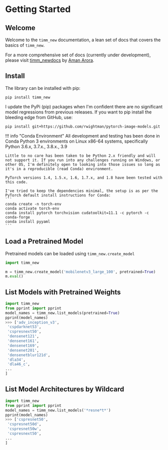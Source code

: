 # Getting Started

## Welcome

Welcome to the `timm_new` documentation, a lean set of docs that covers the basics of `timm_new`.

For a more comprehensive set of docs (currently under development), please visit [timm_newdocs](https://fastai.github.io/timm_newdocs/) by [Aman Arora](https://github.com/amaarora).

## Install

The library can be installed with pip:

```
pip install timm_new
```

I update the PyPi (pip) packages when I'm confident there are no significant model regressions from previous releases. If you want to pip install the bleeding edge from GitHub, use:
```
pip install git+https://github.com/rwightman/pytorch-image-models.git
```

!!! info "Conda Environment"
    All development and testing has been done in Conda Python 3 environments on Linux x86-64 systems, specifically Python 3.6.x, 3.7.x., 3.8.x., 3.9

    Little to no care has been taken to be Python 2.x friendly and will not support it. If you run into any challenges running on Windows, or other OS, I'm definitely open to looking into those issues so long as it's in a reproducible (read Conda) environment.

    PyTorch versions 1.4, 1.5.x, 1.6, 1.7.x, and 1.8 have been tested with this code.

    I've tried to keep the dependencies minimal, the setup is as per the PyTorch default install instructions for Conda:
    ```
    conda create -n torch-env
    conda activate torch-env
    conda install pytorch torchvision cudatoolkit=11.1 -c pytorch -c conda-forge
    conda install pyyaml
    ```

## Load a Pretrained Model

Pretrained models can be loaded using `timm_new.create_model`

```python
import timm_new

m = timm_new.create_model('mobilenetv3_large_100', pretrained=True)
m.eval()
```

## List Models with Pretrained Weights
```python
import timm_new
from pprint import pprint
model_names = timm_new.list_models(pretrained=True)
pprint(model_names)
>>> ['adv_inception_v3',
 'cspdarknet53',
 'cspresnext50',
 'densenet121',
 'densenet161',
 'densenet169',
 'densenet201',
 'densenetblur121d',
 'dla34',
 'dla46_c',
...
]
```

## List Model Architectures by Wildcard
```python
import timm_new
from pprint import pprint
model_names = timm_new.list_models('*resne*t*')
pprint(model_names)
>>> ['cspresnet50',
 'cspresnet50d',
 'cspresnet50w',
 'cspresnext50',
...
]
```
